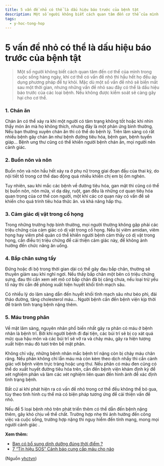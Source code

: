 ```yaml
---
title: 5 vấn đề nhỏ có thể là dấu hiệu báo trước của bệnh tật
description: Một số người không biết cách quan tâm đến cơ thể của mình trong cuộc sống hàng ngày, khi cơ thể có vấn đề nhỏ thì hầu hết họ đều áp dụng phương pháp để tự khỏi. Mặc dù một số vấn đề nhỏ sẽ biến mất sau một thời gian, nhưng những vấn đề nhỏ sau đây có thể là dấu hiệu báo trước của các loại bệnh. Nếu không được kiểm soát sẽ càng gây hại cho cơ thể.
tags:
  - y-hoc-tong-hop
---
```


# 5 vấn đề nhỏ có thể là dấu hiệu báo trước của bệnh tật 

> Một số người không biết cách quan tâm đến cơ thể của mình trong cuộc sống hàng ngày, khi cơ thể có vấn đề nhỏ thì hầu hết họ đều áp dụng phương pháp để tự khỏi. Mặc dù một số vấn đề nhỏ sẽ biến mất sau một thời gian, nhưng những vấn đề nhỏ sau đây có thể là dấu hiệu báo trước của các loại bệnh. Nếu không được kiểm soát sẽ càng gây hại cho cơ thể.

### 1. Chán ăn

Chán ăn có thể xảy ra khi một người có tâm trạng không tốt hoặc khi nhìn thấy món ăn mà họ không thích, nhưng đây là một phản ứng bình thường. Nếu bạn thường xuyên chán ăn thì có thể do bệnh lý. Trên lâm sàng có rất nhiều bệnh gây chán ăn như bệnh đường tiêu hóa, bệnh gan, bệnh tuyến giáp… Bệnh ung thư cũng có thể khiến người bệnh chán ăn, mọi người nên cảnh giác.

### 2. Buồn nôn và nôn

Buồn nôn và nôn hầu hết xảy ra ở phụ nữ trong giai đoạn đầu của thai kỳ, do nội tiết tố trong cơ thể dao động quá nhiều khiến chị em bị ốm nghén.

Tuy nhiên, sau khi mắc các bệnh về đường tiêu hóa, gan mật thì cũng có thể bị buồn nôn, nôn mửa, vì dạ dày, ruột, gan đều là những cơ quan tiêu hóa quan trọng của cơ thể con người, một khi các cơ quan này có vấn đề sẽ khiến cho quá trình tiêu hóa thức ăn. và khả năng hấp thụ.

### 3. Cảm giác dị vật trong cổ họng

Trong những trường hợp bình thường, mọi người thường không gặp phải các triệu chứng của cảm giác có dị vật trong cổ họng. Nếu bị viêm amidan, viêm họng hay viêm phế quản có thể khiến người bệnh cảm thấy có dị vật trong họng, cần điều trị triệu chứng để cải thiện cảm giác này, để không ảnh hưởng đến chức năng ăn uống.

### 4. Bắp chân sưng tấy

Đứng hoặc đi bộ trong thời gian dài có thể gây đau bắp chân, thường sẽ thuyên giảm sau khi nghỉ ngơi. Nếu thấy bắp chân một bên có triệu chứng sưng, đau thì cần xem xét mô cơ bắp chân đã bị căng chưa, nếu loại trừ yếu tố này thì cần đề phòng xuất hiện huyết khối tĩnh mạch sâu.

Có nhiều lý do lâm sàng dẫn đến huyết khối tĩnh mạch sâu như béo phì, đái tháo đường, tăng cholesterol máu… Người bệnh cần đến bệnh viện kịp thời để tránh tình trạng bệnh nặng thêm.

### 5. Máu trong phân

Về mặt lâm sàng, nguyên nhân phổ biến nhất gây ra phân có máu ở bệnh nhân là bệnh trĩ. Bởi khi người bệnh đi đại tiện, các búi trĩ sẽ bị cọ xát quá mức qua hậu môn và các búi trĩ sẽ vỡ ra và chảy máu, gây ra hiện tượng xuất hiện máu đỏ tươi trên bề mặt phân.

Không chỉ vậy, những bệnh nhân mắc bệnh trĩ nặng còn bị chảy máu chân răng. Nếu phân không chỉ lẫn máu mà còn kèm theo dịch nhầy thì cần cảnh giác với bệnh viêm trực tràng hoặc ung thư. Nếu phân có màu đen cũng có thể do xuất huyết đường tiêu hóa trên, cần đến bệnh viện khám định kỳ để xét nghiệm phân và làm các xét nghiệm liên quan đến hình ảnh để xác định tình trạng bệnh.

Bất cứ ai khi phát hiện ra có vấn đề nhỏ trong cơ thể đều không thể bỏ qua, tùy theo tình hình cụ thể mà có biện pháp tương ứng để cải thiện vấn đề nhỏ.

Nếu để 5 loại bệnh nhỏ trên phát triển thêm có thể dẫn đến bệnh nặng thêm, gây khó chịu về thể chất. Trường hợp nhẹ thì ảnh hưởng đến công việc và cuộc sống, trường hợp nặng thì nguy hiểm đến tính mạng, mong mọi người cảnh giác .

**Xem thêm:**

* [Bạn có bổ sung dinh dưỡng đúng thời điểm ?](/yhctvn/ban-co-bo-sung-dinh-duong-dung-thoi-diem)
* [7 “Tín hiệu SOS” Cảnh báo cung cấp máu cho não](/yhctvn/7-tin-hieu-sos-canh-bao-cung-cap-mau-cho-nao)

(Nguồn <a href="https://yhctvn.com/5-van-de-nho-co-the-la-dau-hieu-bao-truoc-cua-benh-tat/" target="_blank">yhctvn</a>)
